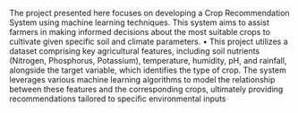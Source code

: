 The project presented here focuses on developing a Crop Recommendation System using machine learning
techniques. This system aims to assist farmers in making informed decisions about the most suitable crops to
cultivate given specific soil and climate parameters.
• This project utilizes a dataset comprising key agricultural features, including soil nutrients (Nitrogen, Phosphorus,
Potassium), temperature, humidity, pH, and rainfall, alongside the target variable, which identifies the type of
crop. The system leverages various machine learning algorithms to model the relationship between these features
and the corresponding crops, ultimately providing recommendations tailored to specific environmental inputs
